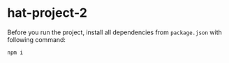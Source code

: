 # hat-project-2

Before you run the project, install all dependencies from `package.json` with following command:

    npm i
